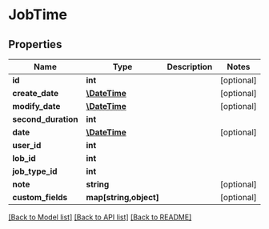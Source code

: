 # JobTime

## Properties
Name | Type | Description | Notes
------------ | ------------- | ------------- | -------------
**id** | **int** |  | [optional] 
**create_date** | [**\DateTime**](\DateTime.md) |  | [optional] 
**modify_date** | [**\DateTime**](\DateTime.md) |  | [optional] 
**second_duration** | **int** |  | 
**date** | [**\DateTime**](\DateTime.md) |  | [optional] 
**user_id** | **int** |  | 
**lob_id** | **int** |  | 
**job_type_id** | **int** |  | 
**note** | **string** |  | [optional] 
**custom_fields** | **map[string,object]** |  | [optional] 

[[Back to Model list]](../README.md#documentation-for-models) [[Back to API list]](../README.md#documentation-for-api-endpoints) [[Back to README]](../README.md)


